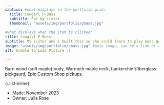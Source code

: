 ```yaml
---
caption: #what displays in the portfolio grid:
  title: Cowgirl P-Bass
  subtitle: For my sister
  thumbnail: "assets/img/portfolio/pbass.jpg"
  
#what displays when the item is clicked:
title: Cowgirl P-Bass
subtitle: My sister and I built this so she could learn to play bass guitar.
image: "assets/img/portfolio/pbass.jpg" #main image, can be a link or a file in assets/img/portfolio
alt: Unable to Load Picture :(

---
```

Barn wood (soft maple) body, Warmoth maple neck, hankerchief/fiberglass pickgaurd, Epic Custom Shop pickups.


{:.list-inline} 
- Made: November 2023 
- Owner: Julia Rose

